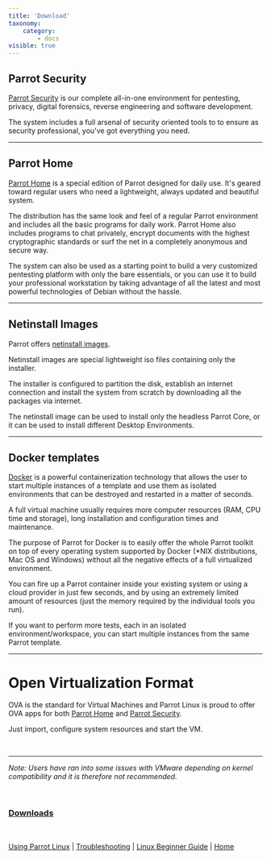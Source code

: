 ```yaml
---
title: 'Download'
taxonomy:
    category:
        - docs
visible: true
---
```


## Parrot Security

[Parrot Security](https://www.parrotsec.org/download-security.php) is our complete all-in-one environment for pentesting, privacy, digital forensics, reverse engineering and software development.

The system includes a full arsenal of security oriented tools to to ensure as security professional, you've got everything you need.

---

## Parrot Home

[Parrot Home](https://www.parrotsec.org/download-home.php) is a special edition of Parrot designed for daily use. It's geared toward regular users who need a lightweight, always updated and beautiful system.

The distribution has the same look and feel of a regular Parrot environment and includes all the basic programs for daily work. Parrot Home also includes programs to chat privately, encrypt documents with the highest cryptographic standards or surf the net in a completely anonymous and secure way.

The system can also be used as a starting point to build a very customized pentesting platform with only the bare essentials, or you can use it to build your professional workstation by taking advantage of all the latest and most powerful technologies of Debian without the hassle.

---

## Netinstall Images

Parrot offers [netinstall images](https://www.parrotsec.org/download-other.php).

Netinstall images are special lightweight iso files containing only the installer.

The installer is configured to partition the disk, establish an internet connection and install the system from scratch by downloading all the packages via internet.

The netinstall image can be used to install only the headless Parrot Core, or it can be used to install different Desktop Environments.

---

## Docker templates

[Docker](https://www.parrotsec.org/download-other.php) is a powerful containerization technology that allows the user to start multiple instances of a template and use them as isolated environments that can be destroyed and restarted in a matter of seconds.

A full virtual machine usually requires more computer resources (RAM, CPU time and storage), long installation and configuration times and maintenance.

The purpose of Parrot for Docker is to easily offer the whole Parrot toolkit on top of every operating system supported by Docker (*NIX distributions, Mac OS and Windows) without all the negative effects of a full virtualized environment.

You can fire up a Parrot container inside your existing system or using a cloud provider in just few seconds, and by using an extremely limited amount of resources (just the memory required by the individual tools you run).

If you want to perform more tests, each in an isolated environment/workspace, you can start multiple instances from the same Parrot template.

---

# Open Virtualization Format

OVA is the standard for Virtual Machines and Parrot Linux is proud to offer OVA apps for both [Parrot Home](https://www.parrotsec.org/download-home.php) and [Parrot Security](https://www.parrotsec.org/download-security.php).

Just import, configure system resources and start the VM.

&nbsp;

---

*Note: Users have ran into some issues with VMware depending on kernel compatibility and it is therefore not recommended.*

&nbsp;

### [__Downloads__](https://www.parrotsec.org/download.php)

&nbsp;

[Using Parrot Linux](https://www.parrotsec.org/docs/info/start/) | [Troubleshooting](https://www.parrotsec.org/docs/trbl/start/) | [Linux Beginner Guide](https://www.parrotsec.org/docs/library/lbg-basics/) | [Home](https://www.parrotsec.org/docs/)
